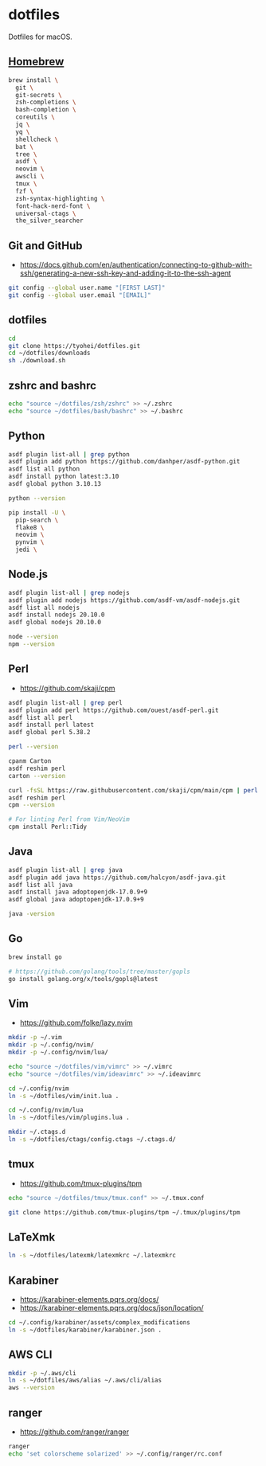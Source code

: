 # dotfiles

Dotfiles for macOS.

## [Homebrew](https://brew.sh/)

```sh
brew install \
  git \
  git-secrets \
  zsh-completions \
  bash-completion \
  coreutils \
  jq \
  yq \
  shellcheck \
  bat \
  tree \
  asdf \
  neovim \
  awscli \
  tmux \
  fzf \
  zsh-syntax-highlighting \
  font-hack-nerd-font \
  universal-ctags \
  the_silver_searcher
```

## Git and GitHub

- https://docs.github.com/en/authentication/connecting-to-github-with-ssh/generating-a-new-ssh-key-and-adding-it-to-the-ssh-agent

```sh
git config --global user.name "[FIRST LAST]"
git config --global user.email "[EMAIL]"
```

## dotfiles

```sh
cd
git clone https://tyohei/dotfiles.git
cd ~/dotfiles/downloads
sh ./download.sh
```

## zshrc and bashrc

```sh
echo "source ~/dotfiles/zsh/zshrc" >> ~/.zshrc
echo "source ~/dotfiles/bash/bashrc" >> ~/.bashrc
```

## Python

```sh
asdf plugin list-all | grep python
asdf plugin add python https://github.com/danhper/asdf-python.git
asdf list all python
asdf install python latest:3.10
asdf global python 3.10.13

python --version

pip install -U \
  pip-search \
  flake8 \
  neovim \
  pynvim \
  jedi \
```

## Node.js

```sh
asdf plugin list-all | grep nodejs
asdf plugin add nodejs https://github.com/asdf-vm/asdf-nodejs.git
asdf list all nodejs
asdf install nodejs 20.10.0
asdf global nodejs 20.10.0

node --version
npm --version
```

## Perl

* https://github.com/skaji/cpm

```sh
asdf plugin list-all | grep perl
asdf plugin add perl https://github.com/ouest/asdf-perl.git
asdf list all perl
asdf install perl latest
asdf global perl 5.38.2

perl --version

cpanm Carton
asdf reshim perl
carton --version

curl -fsSL https://raw.githubusercontent.com/skaji/cpm/main/cpm | perl - install -g App::cpm
asdf reshim perl
cpm --version

# For linting Perl from Vim/NeoVim
cpm install Perl::Tidy
```

## Java

```sh
asdf plugin list-all | grep java
asdf plugin add java https://github.com/halcyon/asdf-java.git
asdf list all java
asdf install java adoptopenjdk-17.0.9+9
asdf global java adoptopenjdk-17.0.9+9

java -version
```

## Go

```sh
brew install go

# https://github.com/golang/tools/tree/master/gopls
go install golang.org/x/tools/gopls@latest
```

## Vim

* https://github.com/folke/lazy.nvim

```sh
mkdir -p ~/.vim
mkdir -p ~/.config/nvim/
mkdir -p ~/.config/nvim/lua/

echo "source ~/dotfiles/vim/vimrc" >> ~/.vimrc
echo "source ~/dotfiles/vim/ideavimrc" >> ~/.ideavimrc

cd ~/.config/nvim
ln -s ~/dotfiles/vim/init.lua .

cd ~/.config/nvim/lua
ln -s ~/dotfiles/vim/plugins.lua .

mkdir ~/.ctags.d
ln -s ~/dotfiles/ctags/config.ctags ~/.ctags.d/
```

## tmux

* https://github.com/tmux-plugins/tpm

```sh
echo "source ~/dotfiles/tmux/tmux.conf" >> ~/.tmux.conf

git clone https://github.com/tmux-plugins/tpm ~/.tmux/plugins/tpm
```

## LaTeXmk

```sh
ln -s ~/dotfiles/latexmk/latexmkrc ~/.latexmkrc
```

## Karabiner

- https://karabiner-elements.pqrs.org/docs/
- https://karabiner-elements.pqrs.org/docs/json/location/

```sh
cd ~/.config/karabiner/assets/complex_modifications
ln -s ~/dotfiles/karabiner/karabiner.json .
```


## AWS CLI

```sh
mkdir -p ~/.aws/cli
ln -s ~/dotfiles/aws/alias ~/.aws/cli/alias
aws --version
```

## ranger

* https://github.com/ranger/ranger

```sh
ranger
echo 'set colorscheme solarized' >> ~/.config/ranger/rc.conf
```
